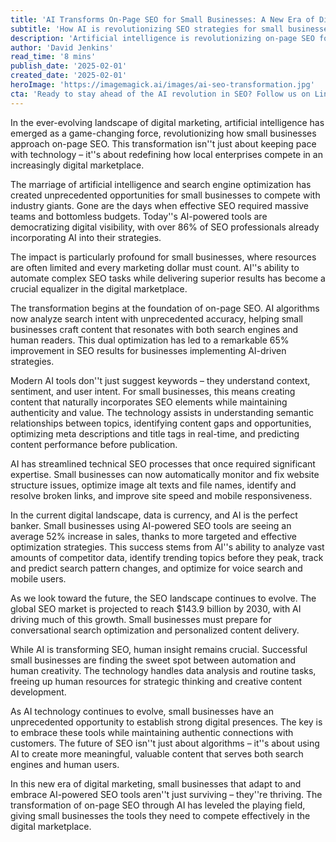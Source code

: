 ```yaml
---
title: 'AI Transforms On-Page SEO for Small Businesses: A New Era of Digital Visibility'
subtitle: 'How AI is revolutionizing SEO strategies for small businesses'
description: 'Artificial intelligence is revolutionizing on-page SEO for small businesses, creating unprecedented opportunities to compete with industry giants. With AI-powered tools democratizing digital visibility, small businesses are seeing improved SEO results and increased sales through automated optimization and data-driven strategies.'
author: 'David Jenkins'
read_time: '8 mins'
publish_date: '2025-02-01'
created_date: '2025-02-01'
heroImage: 'https://imagemagick.ai/images/ai-seo-transformation.jpg'
cta: 'Ready to stay ahead of the AI revolution in SEO? Follow us on LinkedIn for the latest insights and strategies that are transforming digital marketing for small businesses.'
---
```


In the ever-evolving landscape of digital marketing, artificial intelligence has emerged as a game-changing force, revolutionizing how small businesses approach on-page SEO. This transformation isn''t just about keeping pace with technology – it''s about redefining how local enterprises compete in an increasingly digital marketplace.

The marriage of artificial intelligence and search engine optimization has created unprecedented opportunities for small businesses to compete with industry giants. Gone are the days when effective SEO required massive teams and bottomless budgets. Today''s AI-powered tools are democratizing digital visibility, with over 86% of SEO professionals already incorporating AI into their strategies.

The impact is particularly profound for small businesses, where resources are often limited and every marketing dollar must count. AI''s ability to automate complex SEO tasks while delivering superior results has become a crucial equalizer in the digital marketplace.

The transformation begins at the foundation of on-page SEO. AI algorithms now analyze search intent with unprecedented accuracy, helping small businesses craft content that resonates with both search engines and human readers. This dual optimization has led to a remarkable 65% improvement in SEO results for businesses implementing AI-driven strategies.

Modern AI tools don''t just suggest keywords – they understand context, sentiment, and user intent. For small businesses, this means creating content that naturally incorporates SEO elements while maintaining authenticity and value. The technology assists in understanding semantic relationships between topics, identifying content gaps and opportunities, optimizing meta descriptions and title tags in real-time, and predicting content performance before publication.

AI has streamlined technical SEO processes that once required significant expertise. Small businesses can now automatically monitor and fix website structure issues, optimize image alt texts and file names, identify and resolve broken links, and improve site speed and mobile responsiveness.

In the current digital landscape, data is currency, and AI is the perfect banker. Small businesses using AI-powered SEO tools are seeing an average 52% increase in sales, thanks to more targeted and effective optimization strategies. This success stems from AI''s ability to analyze vast amounts of competitor data, identify trending topics before they peak, track and predict search pattern changes, and optimize for voice search and mobile users.

As we look toward the future, the SEO landscape continues to evolve. The global SEO market is projected to reach $143.9 billion by 2030, with AI driving much of this growth. Small businesses must prepare for conversational search optimization and personalized content delivery.

While AI is transforming SEO, human insight remains crucial. Successful small businesses are finding the sweet spot between automation and human creativity. The technology handles data analysis and routine tasks, freeing up human resources for strategic thinking and creative content development.

As AI technology continues to evolve, small businesses have an unprecedented opportunity to establish strong digital presences. The key is to embrace these tools while maintaining authentic connections with customers. The future of SEO isn''t just about algorithms – it''s about using AI to create more meaningful, valuable content that serves both search engines and human users.

In this new era of digital marketing, small businesses that adapt to and embrace AI-powered SEO tools aren''t just surviving – they''re thriving. The transformation of on-page SEO through AI has leveled the playing field, giving small businesses the tools they need to compete effectively in the digital marketplace.
